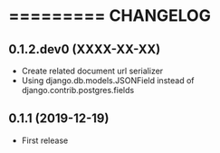 =========
CHANGELOG
=========

0.1.2.dev0      (XXXX-XX-XX)
----------------------------

* Create related document url serializer
* Using django.db.models.JSONField instead of django.contrib.postgres.fields

0.1.1           (2019-12-19)
----------------------------

* First release
